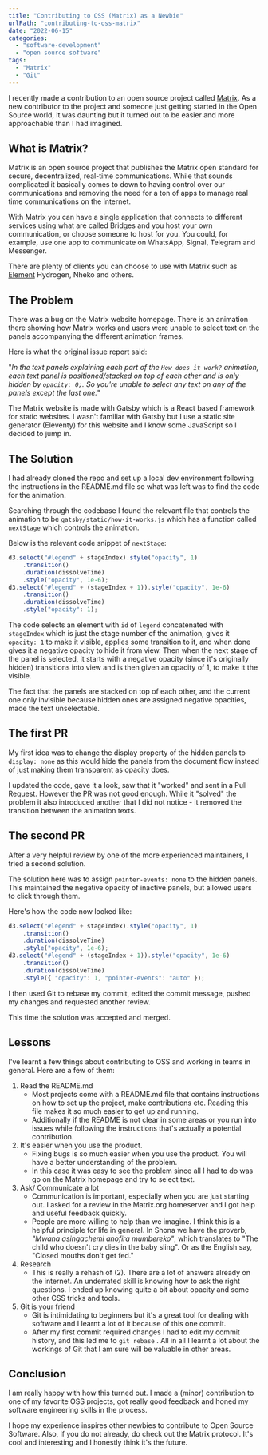 ```yaml
---
title: "Contributing to OSS (Matrix) as a Newbie"
urlPath: "contributing-to-oss-matrix"
date: "2022-06-15"
categories: 
  - "software-development"
  - "open source software"
tags: 
  - "Matrix"
  - "Git"
---
```


I recently made a contribution to an open source project called [Matrix](https://matrix.org). As a new contributor to the project and someone just getting started in the Open Source world, it was daunting but it turned out to be easier and more approachable than I had imagined.

## What is Matrix?

Matrix is an open source project that publishes the Matrix open standard for secure, decentralized, real-time communications. While that sounds complicated it basically comes to down to having control over our communications and removing the need for a ton of apps to manage real time communications on the internet.

With Matrix you can have a single application that connects to different services using what are called Bridges and you host your own communication, or choose someone to host for you. You could, for example, use one app to communicate on WhatsApp, Signal, Telegram and Messenger.

There are plenty of clients you can choose to use with Matrix such as [Element](https://element.io/) Hydrogen, Nheko and others.

## The Problem

There was a bug on the Matrix website homepage. There is an animation there showing how Matrix works and users were unable to select text on the panels accompanying the different animation frames.

Here is what the original issue report said:

"_In the text panels explaining each part of the `How does it work?` animation, each text panel is positioned/stacked on top of each other and is only hidden by `opacity: 0;`. So you're unable to select any text on any of the panels except the last one._"

The Matrix website is made with Gatsby which is a React based framework for static websites. I wasn't familiar with Gatsby but I use a static site generator (Eleventy) for this website and I know some JavaScript so I decided to jump in.

## The Solution

I had already cloned the repo and set up a local dev environment following the instructions in the README.md file so what was left was to find the code for the animation.

Searching through the codebase I found the relevant file that controls the animation to be `gatsby/static/how-it-works.js` which has a function called `nextStage` which controls the animation.

Below is the relevant code snippet of `nextStage`:

```js
d3.select("#legend" + stageIndex).style("opacity", 1)
    .transition()
    .duration(dissolveTime)
    .style("opacity", 1e-6);
d3.select("#legend" + (stageIndex + 1)).style("opacity", 1e-6)
    .transition()
    .duration(dissolveTime)
    .style("opacity": 1);
```

The code selects an element with `id` of `legend` concatenated with `stageIndex` which is just the stage number of the animation, gives it `opacity: 1` to make it visible, applies some transition to it, and when done gives it a negative opacity to hide it from view. Then when the next stage of the panel is selected, it starts with a negative opacity (since it's originally hidden) transitions into view and is then given an opacity of 1, to make it the visible.

The fact that the panels are stacked on top of each other, and the current one only invisible because hidden ones are assigned negative opacities, made the text unselectable.

## The first PR

My first idea was to change the display property of the hidden panels to `display: none` as this would hide the panels from the document flow instead of just making them transparent as opacity does.

I updated the code, gave it a look, saw that it "worked" and sent in a Pull Request. However the PR was not good enough. While it "solved" the problem it also introduced another that I did not notice - it removed the transition between the animation texts.

## The second PR

After a very helpful review by one of the more experienced maintainers, I tried a second solution. 

The solution here was to assign `pointer-events: none` to the hidden panels. This maintained the negative opacity of inactive panels, but allowed users to click through them.

Here's how the code now looked like:

```js
d3.select("#legend" + stageIndex).style("opacity", 1)
    .transition()
    .duration(dissolveTime)
    .style("opacity", 1e-6);
d3.select("#legend" + (stageIndex + 1)).style("opacity", 1e-6)
    .transition()
    .duration(dissolveTime)
    .style({ "opacity": 1, "pointer-events": "auto" });
```

I then used Git to rebase my commit, edited the commit message, pushed my changes and requested another review. 

This time the solution was accepted and merged.

## Lessons

I've learnt a few things about contributing to OSS and working in teams in general. Here are a few of them:

1. Read the README.md
	- Most projects come with a README.md file that contains instructions on how to set up the project, make contributions etc. Reading this file makes it so much easier to get up and running.
	- Additionally if the README is not clear in some areas or you run into issues while following the instructions that's actually a potential contribution.
2. It's easier when you use the product.
	- Fixing bugs is so much easier when you use the product. You will have a better understanding of the problem.
	- In this case it was easy to see the problem since all I had to do was go on the Matrix homepage and try to select text.
3. Ask/ Communicate a lot
	- Communication is important, especially when you are just starting out. I asked for a review in the Matrix.org homeserver and I got help and useful feedback quickly.
	- People are more willing to help than we imagine. I think this is a helpful principle for life in general. In Shona we have the proverb, _"Mwana asingachemi anofira mumbereko"_, which translates to "The child who doesn't cry dies in the baby sling". Or as the English say, "Closed mouths don't get fed."
4. Research
	- This is really a rehash of (2). There are a lot of answers already on the internet. An underrated skill is knowing how to ask the right questions. I ended up knowing quite a bit about opacity and some other CSS tricks and tools.
5. Git is your friend
	 - Git is intimidating to beginners but it's a great tool for dealing with software and I learnt a lot of it because of this one commit.
	 - After my first commit required changes I had to edit my commit history, and this led me to `git rebase` . All in all I learnt a lot about the workings of Git that I am sure will be valuable in other areas.

## Conclusion

I am really happy with how this turned out. I made a (minor) contribution to one of my favorite OSS projects, got really good feedback and honed my software engineering skills in the process. 

I hope my experience inspires other newbies to contribute to Open Source Software. Also, if you do not already, do check out the Matrix protocol. It's cool and interesting and I honestly think it's the future.